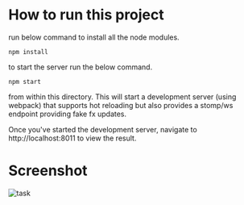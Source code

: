 How to run this project
===============================

run below command to install all the node modules.

```
npm install
```
to start the server run the below command.

```
npm start
```

from within this directory.  This will start a development server (using webpack)
that supports hot reloading but also provides a stomp/ws endpoint providing fake
fx updates.

Once you've started the development server, navigate to http://localhost:8011
to view the result.

Screenshot
===========

![task](https://user-images.githubusercontent.com/43612718/72913704-8f181c00-3d63-11ea-884a-5c0ce25e5d7a.png)
